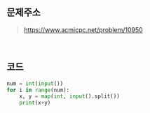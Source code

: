 ## 문제주소

> https://www.acmicpc.net/problem/10950

</br>

## 코드

```py
num = int(input())
for i in range(num):
    x, y = map(int, input().split())
    print(x+y)
```
